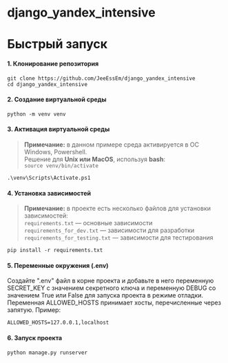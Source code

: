 # django_yandex_intensive

# Быстрый запуск

#### 1. Клонирование репозитория
```git clone https://github.com/JeeEssEm/django_yandex_intensive```  
```cd django_yandex_intensive```
#### 2. Создание виртуальной среды
```python -m venv venv```

#### 3. Активация виртуальной среды
> **Примечание:** в данном примере среда активируется в ОС Windows, Powershell.  
> Решение для **Unix или MacOS**, используя **bash**:  
> ```source venv/bin/activate```

```.\venv\Scripts\Activate.ps1```

#### 4. Установка зависимостей
> **Примечание:** в проекте есть несколько файлов для установки зависимостей:  
> ```requirements.txt``` — основные зависимости  
> ```requirements_for_dev.txt``` — зависимости для разработки  
> ```requirements_for_testing.txt``` — зависимости для тестирования  

```pip install -r requirements.txt```

#### 5. Переменные окружения (.env)
Создайте ".env" файл в корне проекта и добавьте в него переменную
SECRET_KEY с значением секретного ключа и переменную DEBUG со значением True
или False для запуска проекта в режиме отладки.  
Переменная ALLOWED_HOSTS принимает хосты, перечисленные через запятую.
Пример:
```
ALLOWED_HOSTS=127.0.0.1,localhost
```

#### 6. Запуск проекта
```python manage.py runserver```

